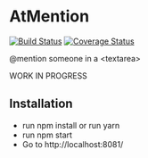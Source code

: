 # AtMention
[![Build Status](https://travis-ci.org/jorritdenbroeder/atmention.svg?branch=master)](https://travis-ci.org/jorritdenbroeder/atmention)
[![Coverage Status](https://coveralls.io/repos/github/jorritdenbroeder/atmention/badge.svg?branch=master&service=github)](https://coveralls.io/github/jorritdenbroeder/atmention?branch=master)

@mention someone in a &lt;textarea&gt;

WORK IN PROGRESS


## Installation

* run npm install or run yarn
* run npm start
* Go to http://localhost:8081/
